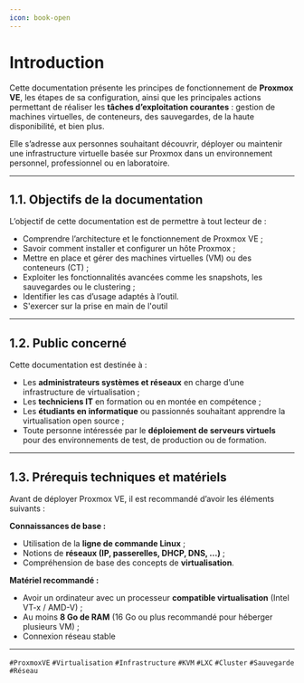 ```yaml
---
icon: book-open
---
```


# Introduction

Cette documentation présente les principes de fonctionnement de **Proxmox VE**, les étapes de sa configuration, ainsi que les principales actions permettant de réaliser les **tâches d’exploitation courantes** : gestion de machines virtuelles, de conteneurs, des sauvegardes, de la haute disponibilité, et bien plus.

Elle s’adresse aux personnes souhaitant découvrir, déployer ou maintenir une infrastructure virtuelle basée sur Proxmox dans un environnement personnel, professionnel ou en laboratoire.

***

## 1.1.  Objectifs de la documentation

L’objectif de cette documentation est de permettre à tout lecteur de :

* Comprendre l’architecture et le fonctionnement de Proxmox VE ;
* Savoir comment installer et configurer un hôte Proxmox ;
* Mettre en place et gérer des machines virtuelles (VM) ou des conteneurs (CT) ;
* Exploiter les fonctionnalités avancées comme les snapshots, les sauvegardes ou le clustering ;
* Identifier les cas d’usage adaptés à l’outil.
* S'exercer sur la prise en main de l'outil

***

## 1.2.  Public concerné

Cette documentation est destinée à :

* Les **administrateurs systèmes et réseaux** en charge d’une infrastructure de virtualisation ;
* Les **techniciens IT** en formation ou en montée en compétence ;
* Les **étudiants en informatique** ou passionnés souhaitant apprendre la virtualisation open source ;
* Toute personne intéressée par le **déploiement de serveurs virtuels** pour des environnements de test, de production ou de formation.

***

## 1.3.  Prérequis techniques et matériels

Avant de déployer Proxmox VE, il est recommandé d’avoir les éléments suivants :

**Connaissances de base :**

* Utilisation de la **ligne de commande Linux** ;
* Notions de **réseaux (IP, passerelles, DHCP, DNS, ...)** ;
* Compréhension de base des concepts de **virtualisation**.

**Matériel recommandé :**

* Avoir un ordinateur avec un processeur **compatible virtualisation** (Intel VT-x / AMD-V) ;
* Au moins **8 Go de RAM** (16 Go ou plus recommandé pour héberger plusieurs VM) ;
* Connexion réseau stable

***



`#ProxmoxVE` `#Virtualisation` `#Infrastructure` `#KVM` `#LXC` `#Cluster` `#Sauvegarde` `#Réseau`
